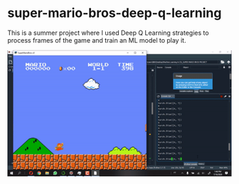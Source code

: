 # super-mario-bros-deep-q-learning
This is a summer project where I used Deep Q Learning strategies to process frames of the game and train an ML model to play it.

![](gif.gif)
